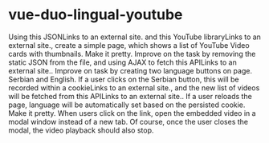 # vue-duo-lingual-youtube

Using this JSONLinks to an external site. and this YouTube libraryLinks to an external site., create a simple page, which shows a list of YouTube Video cards with thumbnails. Make it pretty.
Improve on the task by removing the static JSON from the file, and using AJAX to fetch this APILinks to an external site..
Improve on task by creating two language buttons on page. Serbian and English. If a user clicks on the Serbian button, this will be recorded within a cookieLinks to an external site., and the new list of videos will be fetched from this APILinks to an external site.. If a user reloads the page, language will be automatically set based on the persisted cookie.
Make it pretty.
When users click on the link, open the embedded video in a modal window instead of a new tab. Of course, once the user closes the modal, the video playback should also stop.
